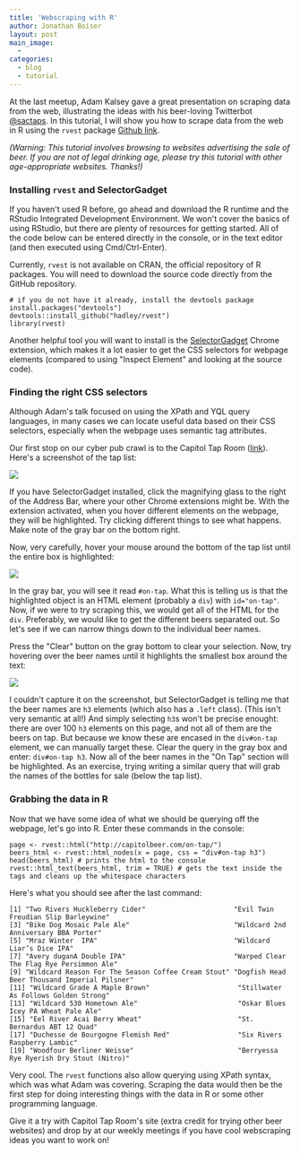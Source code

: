 ```yaml
---
title: 'Webscraping with R'
author: Jonathan Boiser
layout: post
main_image:
  -
categories:
  - blog
  - tutorial
---
```


At the last meetup, Adam Kalsey gave a great presentation on scraping data from the web, illustrating the ideas with his beer-loving Twitterbot [@sactaps](http://twitter.com/sactaps). In this tutorial, I will show you how to scrape data from the web in R using the `rvest` package [Github link](http://github.com/hadley/rvest).

_(Warning: This tutorial involves browsing to websites advertising the sale of beer. If you are not of legal drinking age, please try this tutorial with other age-appropriate websites. Thanks!)_

### Installing `rvest` and SelectorGadget

If you haven't used R before, go ahead and download the R runtime and the RStudio Integrated Development Environment. We won't cover the basics of using RStudio, but there are plenty of resources for getting started. All of the code below can be entered directly in the console, or in the text editor (and then executed using Cmd/Ctrl-Enter).

Currently, `rvest` is not available on CRAN, the official repository of R packages. You will need to download the source code directly from the GitHub repository.

```
# if you do not have it already, install the devtools package
install.packages("devtools")
devtools::install_github("hadley/rvest")
library(rvest)
```

Another helpful tool you will want to install is the [SelectorGadget](http://selectorgadget.com/) Chrome extension, which makes it a lot easier to get the CSS selectors for webpage elements (compared to using "Inspect Element" and looking at the source code).

### Finding the right CSS selectors

Although Adam's talk focused on using the XPath and YQL query languages, in many cases we can locate useful data based on their CSS selectors, especially when the webpage uses semantic tag attributes.

Our first stop on our cyber pub crawl is to the Capitol Tap Room ([link](http://capitolbeer.com/on-tap/)). Here's a screenshot of the tap list:

![](/images/screenshots/capitol_taproom.png)

If you have SelectorGadget installed, click the magnifying glass to the right of the Address Bar, where your other Chrome extensions might be. With the extension activated, when you hover different elements on the webpage, they will be highlighted. Try clicking different things to see what happens. Make note of the gray bar on the bottom right.

Now, very carefully, hover your mouse around the bottom of the tap list until the entire box is highlighted:

![](/images/screenshots/capitol_taplist_div.png)

In the gray bar, you will see it read `#on-tap`. What this is telling us is that the highlighted object is an HTML element (probably a `div`) with `id="on-tap"`. Now, if we were to try scraping this, we would get all of the HTML for the `div`. Preferably, we would like to get the different beers separated out. So let's see if we can narrow things down to the individual beer names.

Press the "Clear" button on the gray bottom to clear your selection. Now, try hovering over the beer names until it highlights the smallest box around the text:

![](/images/screenshots/capitol_beername.png)


I couldn't capture it on the screenshot, but SelectorGadget is telling me that the beer names are `h3` elements (which also has a `.left` class). (This isn't very semantic at all!) And simply selecting `h3`s won't be precise enought: there are over 100 `h3` elements on this page, and not all of them are the beers on tap. But because we know these are encased in the `div#on-tap` element, we can manually target these. Clear the query in the gray box and enter: `div#on-tap h3`. Now all of the beer names in the "On Tap" section will be highlighted. As an exercise, trying writing a similar query that will grab the names of the bottles for sale (below the tap list).

### Grabbing the data in R

Now that we have some idea of what we should be querying off the webpage, let's go into R. Enter these commands in the console:

```
page <- rvest::html("http://capitolbeer.com/on-tap/")
beers_html <- rvest::html_nodes(x = page, css = "div#on-tap h3")
head(beers_html) # prints the html to the console
rvest::html_text(beers_html, trim = TRUE) # gets the text inside the tags and cleans up the whitespace characters
```

Here's what you should see after the last command:
```
[1] "Two Rivers Huckleberry Cider"                      "Evil Twin Freudian Slip Barleywine"
[3] "Bike Dog Mosaic Pale Ale"                          "Wildcard 2nd Anniversary BBA Porter"
[5] "Mraz Winter  IPA"                                  "Wildcard Liar’s Dice IPA"
[7] "Avery duganA Double IPA"                           "Warped Clear The Flag Rye Persimmon Ale"
[9] "Wildcard Reason For The Season Coffee Cream Stout" "Dogfish Head Beer Thousand Imperial Pilsner"
[11] "Wildcard Grade A Maple Brown"                      "Stillwater As Follows Golden Strong"
[13] "Wildcard 530 Hometown Ale"                         "Oskar Blues Icey PA Wheat Pale Ale"
[15] "Eel River Acai Berry Wheat"                        "St. Bernardus ABT 12 Quad"
[17] "Duchesse de Bourgogne Flemish Red"                 "Six Rivers Raspberry Lambic"
[19] "Woodfour Berliner Weisse"                          "Berryessa Rye Ryerish Dry Stout (Nitro)"
```

Very cool. The `rvest` functions also allow querying using XPath syntax, which was what Adam was covering. Scraping the data would then be the first step for doing interesting things with the data in R or some other programming language.

Give it a try with Capitol Tap Room's site (extra credit for trying other beer websites) and drop by at our weekly meetings if you have cool webscraping ideas you want to work on!
